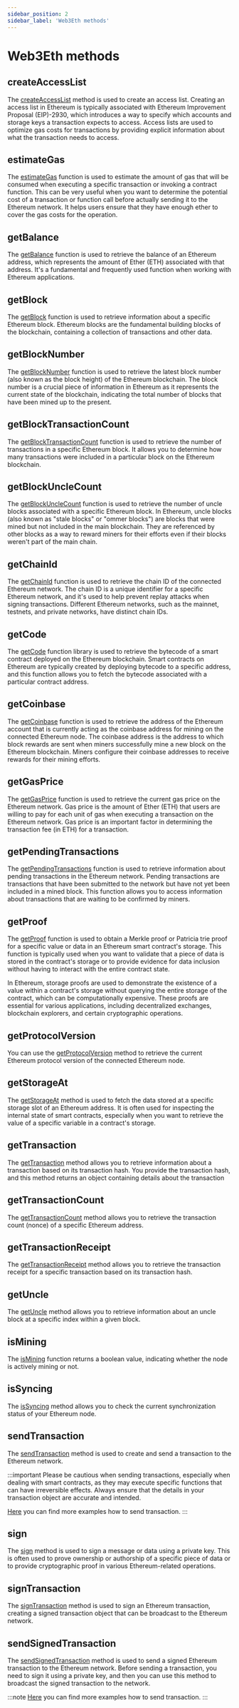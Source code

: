 ```yaml
---
sidebar_position: 2
sidebar_label: 'Web3Eth methods'
---
```


# Web3Eth methods

## createAccessList


The [createAccessList](/api/web3-eth/function/createAccessList) method is used to create an access list.
Creating an access list in Ethereum is typically associated with Ethereum Improvement Proposal (EIP)-2930, which introduces a way to specify which accounts and storage keys a transaction expects to access. Access lists are used to optimize gas costs for transactions by providing explicit information about what the transaction needs to access.

## estimateGas

The [estimateGas](/api/web3-eth/function/estimateGas) function is used to estimate the amount of gas that will be consumed when executing a specific transaction or invoking a contract function. This can be very useful when you want to determine the potential cost of a transaction or function call before actually sending it to the Ethereum network. It helps users ensure that they have enough ether to cover the gas costs for the operation.

## getBalance

The [getBalance](/api/web3-eth/function/getBalance) function is used to retrieve the balance of an Ethereum address, which represents the amount of Ether (ETH) associated with that address. It's a fundamental and frequently used function when working with Ethereum applications.

## getBlock

The [getBlock](/api/web3-eth/function/getBlock) function is used to retrieve information about a specific Ethereum block. Ethereum blocks are the fundamental building blocks of the blockchain, containing a collection of transactions and other data.

## getBlockNumber

The [getBlockNumber](/api/web3-eth/function/getBlockNumber) function is used to retrieve the latest block number (also known as the block height) of the Ethereum blockchain. The block number is a crucial piece of information in Ethereum as it represents the current state of the blockchain, indicating the total number of blocks that have been mined up to the present.

## getBlockTransactionCount

The [getBlockTransactionCount](/api/web3-eth/function/getBlockTransactionCount) function is used to retrieve the number of transactions in a specific Ethereum block. It allows you to determine how many transactions were included in a particular block on the Ethereum blockchain.

## getBlockUncleCount

The [getBlockUncleCount](/api/web3-eth/function/getBlockUncleCount) function is used to retrieve the number of uncle blocks associated with a specific Ethereum block. In Ethereum, uncle blocks (also known as "stale blocks" or "ommer blocks") are blocks that were mined but not included in the main blockchain. They are referenced by other blocks as a way to reward miners for their efforts even if their blocks weren't part of the main chain.

## getChainId

The [getChainId](/api/web3-eth/function/getChainId) function is used to retrieve the chain ID of the connected Ethereum network. The chain ID is a unique identifier for a specific Ethereum network, and it's used to help prevent replay attacks when signing transactions. Different Ethereum networks, such as the mainnet, testnets, and private networks, have distinct chain IDs.

## getCode

The [getCode](/api/web3-eth/function/getCode) function library is used to retrieve the bytecode of a smart contract deployed on the Ethereum blockchain. Smart contracts on Ethereum are typically created by deploying bytecode to a specific address, and this function allows you to fetch the bytecode associated with a particular contract address.

## getCoinbase

The [getCoinbase](/api/web3-eth/function/getCoinbase) function is used to retrieve the address of the Ethereum account that is currently acting as the coinbase address for mining on the connected Ethereum node. The coinbase address is the address to which block rewards are sent when miners successfully mine a new block on the Ethereum blockchain. Miners configure their coinbase addresses to receive rewards for their mining efforts.

## getGasPrice

The [getGasPrice](/api/web3-eth/function/getGasPrice) function is used to retrieve the current gas price on the Ethereum network. Gas price is the amount of Ether (ETH) that users are willing to pay for each unit of gas when executing a transaction on the Ethereum network. Gas price is an important factor in determining the transaction fee (in ETH) for a transaction.

## getPendingTransactions

The [getPendingTransactions](/api/web3-eth/function/getPendingTransactions) function is used to retrieve information about pending transactions in the Ethereum network. Pending transactions are transactions that have been submitted to the network but have not yet been included in a mined block. This function allows you to access information about transactions that are waiting to be confirmed by miners.

## getProof

The [getProof](/api/web3-eth/function/getProof) function is used to obtain a Merkle proof or Patricia trie proof for a specific value or data in an Ethereum smart contract's storage. This function is typically used when you want to validate that a piece of data is stored in the contract's storage or to provide evidence for data inclusion without having to interact with the entire contract state.

In Ethereum, storage proofs are used to demonstrate the existence of a value within a contract's storage without querying the entire storage of the contract, which can be computationally expensive. These proofs are essential for various applications, including decentralized exchanges, blockchain explorers, and certain cryptographic operations.

## getProtocolVersion

You can use the [getProtocolVersion](/api/web3-eth/function/getProtocolVersion) method to retrieve the current Ethereum protocol version of the connected Ethereum node.

## getStorageAt

The [getStorageAt](/api/web3-eth/function/getStorageAt) method is used to fetch the data stored at a specific storage slot of an Ethereum address. It is often used for inspecting the internal state of smart contracts, especially when you want to retrieve the value of a specific variable in a contract's storage.

## getTransaction

The [getTransaction](/api/web3-eth/function/getTransaction) method allows you to retrieve information about a transaction based on its transaction hash. You provide the transaction hash, and this method returns an object containing details about the transaction

## getTransactionCount

The [getTransactionCount](/api/web3-eth/function/getTransactionCount) method allows you to retrieve the transaction count (nonce) of a specific Ethereum address.

## getTransactionReceipt

The [getTransactionReceipt](/api/web3-eth/function/getTransactionReceipt) method allows you to retrieve the transaction receipt for a specific transaction based on its transaction hash.

## getUncle

The [getUncle](/api/web3-eth/function/getUncle) method allows you to retrieve information about an uncle block at a specific index within a given block.

## isMining

The [isMining](/api/web3-eth/function/isMining) function returns a boolean value, indicating whether the node is actively mining or not.

## isSyncing

The [isSyncing](/api/web3-eth/function/isSyncing) method allows you to check the current synchronization status of your Ethereum node.

## sendTransaction

The [sendTransaction](/api/web3-eth/function/sendTransaction) method is used to create and send a transaction to the Ethereum network.

:::important
Please be cautious when sending transactions, especially when dealing with smart contracts, as they may execute specific functions that can have irreversible effects. Always ensure that the details in your transaction object are accurate and intended.

[Here](guides/wallet/transactions) you can find more examples how to send transaction.
:::

## sign

The [sign](/api/web3-eth/function/sign) method is used to sign a message or data using a private key. This is often used to prove ownership or authorship of a specific piece of data or to provide cryptographic proof in various Ethereum-related operations.

## signTransaction

The [signTransaction](/api/web3-eth/function/signTransaction) method is used to sign an Ethereum transaction, creating a signed transaction object that can be broadcast to the Ethereum network.

## sendSignedTransaction

The [sendSignedTransaction](/api/web3-eth/function/sendSignedTransaction) method is used to send a signed Ethereum transaction to the Ethereum network. Before sending a transaction, you need to sign it using a private key, and then you can use this method to broadcast the signed transaction to the network.

:::note
[Here](/guides/wallet/transactions) you can find more examples how to send transaction.
:::